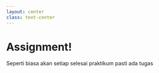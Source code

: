 ```yaml
---
layout: center
class: text-center
---
```


# Assignment!
Seperti biasa akan setiap selesai praktikum pasti ada tugas